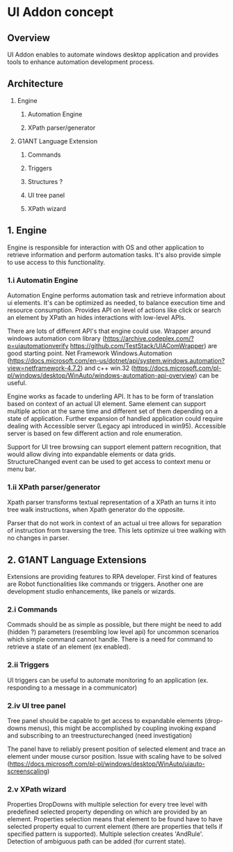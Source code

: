 ﻿# UI Addon concept



## Overview



UI Addon enables to automate windows desktop application and provides tools to enhance automation development process.



## Architecture



1. Engine

   1. Automation Engine

   2. XPath parser/generator

2. G1ANT Language Extension

   1. Commands

   2. Triggers

   3. Structures ?

   1. UI tree panel

   2. XPath wizard



## 1. Engine

Engine is responsible for interaction with OS and other application to retrieve information and perform automation tasks. It's also provide simple to use access to this functionality.



### 1.i Automatin Engine

Automation Engine performs automation task and retrieve information about ui elements. It's can be optimized as needed, to balance execution time and resource consumption. Provides API on level of actions like click or search an element by XPath an hides interactions with low-level APIs.



There are lots of different API's that engine could use. Wrapper around windows automation com library (https://archive.codeplex.com/?p=uiautomationverify https://github.com/TestStack/UIAComWrapper) are good starting point. Net Framework Windows.Automation (https://docs.microsoft.com/en-us/dotnet/api/system.windows.automation?view=netframework-4.7.2) and c++ win.32 (https://docs.microsoft.com/pl-pl/windows/desktop/WinAuto/windows-automation-api-overview) can be useful.



Engine works as facade to underling API. It has to be form of translation based on context of an actual UI element. Same element can support multiple action at the same time and different set of them depending on a state of application. Further expansion of handled application could require dealing with Accessible server (Legacy api introduced in win95). Accessible server is based on few different action and role enumeration.



Support for UI tree browsing can support element pattern recognition, that would allow diving into expandable elements or data grids. StructureChanged event can be used to get access to context menu or menu bar.



### 1.ii XPath parser/generator

Xpath parser transforms textual representation of a XPath an turns it into tree walk instructions, when Xpath generator do the opposite.



Parser that do not work in context of an actual ui tree allows for separation of instruction from traversing the tree. This lets optimize ui tree walking with no changes in parser.



## 2. G1ANT Language Extensions

Extensions are providing features to RPA developer. First kind of features are Robot functionalities like commands or triggers. Another one are development studio enhancements, like panels or wizards.



### 2.i Commands

Commads should be as simple as possible, but there might be need to add (hidden ?) parameters (resembling low level api) for uncommon scenarios which simple command cannot handle. There is a need for command to retrieve a state of an element (ex enabled).



### 2.ii Triggers

UI triggers can be useful to automate monitoring fo an application (ex. responding to a message in a communicator)



### 2.iv UI tree panel

Tree panel should be capable to get access to expandable elements (drop-downs menus), this might be accomplished by coupling invoking expand and subscribing to an treestructurechanged (need investigation)



The panel have to reliably present position of selected element and trace an element under mouse cursor position. Issue with scaling have to be solved (https://docs.microsoft.com/pl-pl/windows/desktop/WinAuto/uiauto-screenscaling)



### 2.v XPath wizard

Properties DropDowns with multiple selection for every tree level with predefined selected property depending on which are provided by an element. Properties selection means that element to be found have to have selected property equal to current element (there are properties that tells if specified pattern is supported). Multiple selection creates 'AndRule'. Detection of ambiguous path can be added (for current state).